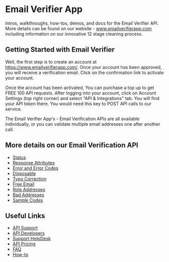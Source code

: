 Email Verifier App
=========
Intros, walkthroughs, how-tos, demos, and docs for the Email Verifier API. More details can be found on our website - www.emailverifierapp.com including information on our innovative 12 stage cleaning process. 

Getting Started with Email Verifier
--------------------------------
Well, the first step is to create an account at https://www.emailverifierapp.com/. Once your account has been approved, you will receive a verification email. Click on the confirmation link to activate your account.

Once the account has been activated, You can purchase a top up to get FREE 100 API requests. After logging into your account, click on Account Settings (top right corner) and select "API & Integrations" tab. You will find your API token there. You would need this key to POST API calls to our service.

The Email Verifier App's - Email Verification APIs are all available individually, or you can validate multiple email addresses one after another call. 

More details on our Email Verification API
-------------

* [Status](https://www.emailverifierapp.com/email-verification-api-for-developers/status/)
* [Response Attributes](https://www.emailverifierapp.com/email-verification-api-for-developers/response-attributes/)
* [Error and Error Codes](https://www.emailverifierapp.com/email-verification-api-for-developers/error-error-codes/)
* [Disposable](https://www.emailverifierapp.com/email-verification-api-for-developers/disposable/)
* [Typo Correction](https://www.emailverifierapp.com/email-verification-api-for-developers/typo-correction/)
* [Free Email](https://www.emailverifierapp.com/email-verification-api-for-developers/free-email-address/)
* [Role Addresses](https://www.emailverifierapp.com/email-verification-api-for-developers/role-addresses/)
* [Bad Addresses](https://www.emailverifierapp.com/email-verification-api-for-developers/bad-addresses/)
* [Sample Codes](https://www.emailverifierapp.com/email-verification-api-for-developers/sample-codes/)


Useful Links
-------------

* [API Support](https://support.emailverifierapp.com/articles/api)
* [API Developers](https://www.emailverifierapp.com/email-verification-api-for-developers/)
* [Support HelpDesk](https://support.emailverifierapp.com/contact)
* [API Pricing](https://www.emailverifierapp.com/email-verification-pricing/)
* [FAQ](https://support.emailverifierapp.com/articles/frequently-asked-questions)
* [How-to](https://support.emailverifierapp.com/articles/how-to)
